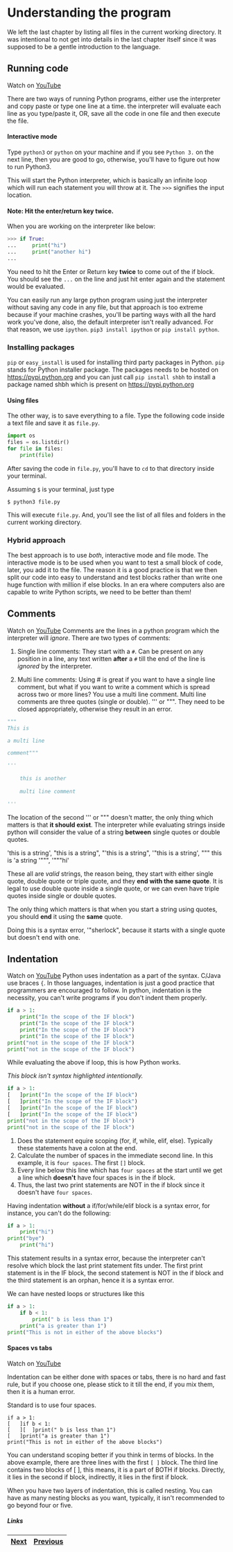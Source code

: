 # Understanding the program

We left the last chapter by listing all files in the current working directory. It was intentional to not get into details in the last chapter itself since it was supposed to be a gentle introduction to the language.

## Running code

Watch on [YouTube](https://www.youtube.com/watch?v=wSqRUTS7uAg)

There are two ways of running Python programs, either use the interpreter and copy paste or type one line at a time. the interpreter will evaluate each line as you type/paste it, OR, save all the code in one file and then execute the file.

#### Interactive mode

Type `python3` or `python` on your machine and if you see `Python 3.` on the next line, then you are good to go, otherwise, you'll have to figure out how to run Python3.

This will start the Python interpreter, which is basically an infinite loop which will run each statement you will throw at it. The `>>>` signifies the input location.

#### Note: Hit the enter/return key twice.

When you are working on the interpreter like below:

```python
>>> if True:
...     print("hi")
...     print("another hi")
...
```

You need to hit the Enter or Return key **twice** to come out of the if block. You should see the `...` on the line and just hit enter again and the statement would be evaluated.

You can easily run any large python program using just the interpreter without saving any code in any file, but that approach is too extreme because if your machine crashes, you'll be parting ways with all the hard work you've done, also, the default interpreter isn't really advanced. For that reason, we use `ipython`. `pip3 install ipython` or `pip install python`. 

### Installing packages

`pip` or `easy_install` is used for installing third party packages in Python. `pip` stands for Python installer package. The packages needs to be hosted on https://pypi.python.org and you can just call `pip install shbh` to install a package named shbh which is present on https://pypi.python.org

#### Using files

The other way, is to save everything to a file. Type the following code inside a text file and save it as `file.py`.

```python
import os
files = os.listdir()
for file in files:
	print(file)
```

After saving the code in `file.py`, you'll have to `cd` to that directory inside your terminal.

Assuming `$` is your terminal, just type

    $ python3 file.py

This will execute `file.py`. And, you'll see the list of all files and folders in the current working directory.

### Hybrid approach

The best approach is to use _both_, interactive mode and file mode. The interactive mode is to be used when you want to test a small block of code, later, you add it to the file. The reason it is a good practice is that we then split our code into easy to understand and test blocks rather than write one huge function with million if else blocks. In an era where computers also are capable to write Python scripts, we need to be better than them!

## Comments

Watch on [YouTube](https://www.youtube.com/watch?v=oU1rHEnfgcM)
Comments are the lines in a python program which the interpreter will _ignore_. There are two types of comments:

1. Single line comments:
	They start with a `#`. Can be present on any position in a line, any text written **after** a `#` till the end of the line is _ignored_ by the interpreter.

2. Multi line comments:
	Using # is great if you want to have a single line comment, but what if you want to write a comment which is spread across two or more lines? You use a multi line comment. Multi line comments are three quotes (single or double). ''' or """. They need to be closed appropriately, otherwise they result in an error.

```python
""" 
This is 

a multi line

comment"""

'''
	
	this is another
	
	multi line comment

'''
```

The location of the second ''' or """ doesn't matter, the only thing which matters is that **it should exist**. The interpreter while evaluating strings inside python will consider the value of a string **between** single quotes or double quotes.

'this is a string', "this is a string", "'this is a string", '"this is a string', """ this is 'a string '""", '"""hi'

These all are *valid* strings, the reason being, they start with either single quote, double quote or triple quote, and they **end with the same quote**. It is legal to use double quote inside a single quote, or we can even have triple quotes inside single or double quotes. 

The only thing which matters is that when you start a string using quotes, you should **end** it using the **same** quote.

Doing this is a syntax error, '"sherlock", because it starts with a single quote but doesn't end with one.

## Indentation

Watch on [YouTube](https://www.youtube.com/watch?v=hhMDv0Q6Kps)
Python uses indentation as a part of the syntax. C/Java use braces `{`. In those languages, indentation is just a good practice that programmers are encouraged to follow. In python, indentation is the necessity, you can't write programs if you don't indent them properly.

```python
if a > 1:
	print("In the scope of the IF block")
	print("In the scope of the IF block")
	print("In the scope of the IF block")
	print("In the scope of the IF block")
print("not in the scope of the IF block")
print("not in the scope of the IF block")
```

While evaluating the above if loop, this is how Python works.

*This block isn't syntax highlighted intentionally.*

```python
if a > 1:
[   ]print("In the scope of the IF block")
[   ]print("In the scope of the IF block")
[   ]print("In the scope of the IF block")
[   ]print("In the scope of the IF block")
print("not in the scope of the IF block")
print("not in the scope of the IF block")
```

1. Does the statement equire scoping (for, if, while, elif, else). Typically these statements have a colon at the end.
1. Calculate the number of spaces in the immediate second line. In this example, it is `four spaces`. The first `[]` block.
1. Every line below this line which has `four spaces` at the start until we get a line which **doesn't** have four spaces is in the if block.
1. Thus, the last two print statements are NOT in the if block since it doesn't have `four spaces`.

Having indentation **without** a if/for/while/elif block is a syntax error, for instance, you can't do the following:

```python
if a > 1:
	print("hi")
print("bye")
	print("hi")
```

This statement results in a syntax error, because the interpreter can't resolve which block the last print statement fits under. The first print statement is in the IF block, the second statement is NOT in the if block and the third statement is an orphan, hence it is a syntax error.

We can have nested loops or structures like this

```python
if a > 1:
	if b < 1:
		print(" b is less than 1")
	print("a is greater than 1")
print("This is not in either of the above blocks")
```

#### Spaces vs tabs

Watch on [YouTube](https://www.youtube.com/watch?v=hhMDv0Q6Kps)

Indentation can be either done with spaces or tabs, there is no hard and fast rule, but if you choose one, please stick to it till the end, if you mix them, then it is a human error.

Standard is to use four spaces.

	if a > 1:
	[	]if b < 1:
	[	][	]print(" b is less than 1")
	[	]print("a is greater than 1")
	print("This is not in either of the above blocks")

You can understand scoping better if you think in terms of blocks. In the above example, there are three lines with the first `[ ]` block. The third line contains two blocks of [ ], this means, it is a part of BOTH if blocks. Directly, it lies in the second if block, indirectly, it lies in the first if block.

When you have two layers of indentation, this is called nesting. You can have as many nesting blocks as you want, typically, it isn't recommended to go beyond four or five.

##### Links

|[Next](3.1understanding_variables.md) | [Previous](1intro_to_python.md) | 
| ----| ----| 
